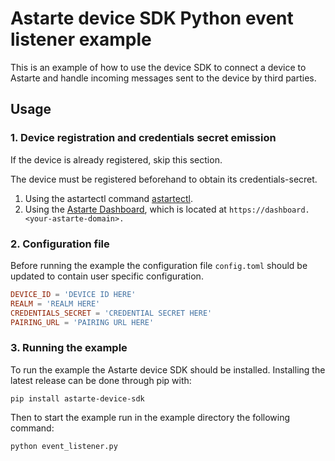 <!--
Copyright 2023 SECO Mind Srl

SPDX-License-Identifier: Apache-2.0
-->

# Astarte device SDK Python event listener example
This is an example of how to use the device SDK to connect a device to Astarte
and handle incoming messages sent to the device by third parties.

## Usage
### 1. Device registration and credentials secret emission
If the device is already registered, skip this section.

The device must be registered beforehand to obtain its credentials-secret.

1. Using the astartectl command [astartectl](https://github.com/astarte-platform/astartectl).
2. Using the [Astarte Dashboard](https://docs.astarte-platform.org/snapshot/015-astarte_dashboard.html),
which is located at `https://dashboard.<your-astarte-domain>.`

### 2. Configuration file
Before running the example the configuration file `config.toml` should be updated to contain user
specific configuration.

```toml
DEVICE_ID = 'DEVICE ID HERE'
REALM = 'REALM HERE'
CREDENTIALS_SECRET = 'CREDENTIAL SECRET HERE'
PAIRING_URL = 'PAIRING URL HERE'
```

### 3. Running the example

To run the example the Astarte device SDK should be installed. Installing the latest release can be
done through pip with:
```shell
pip install astarte-device-sdk
```
Then to start the example run in the example directory the following command:
```shell
python event_listener.py
```
